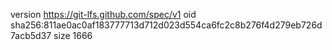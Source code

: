 version https://git-lfs.github.com/spec/v1
oid sha256:811ae0ac0af183777713d712d023d554ca6fc2c8b276f4d279eb726d7acb5d37
size 1666
